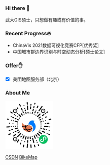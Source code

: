 ### Hi there 👋

武大GIS硕士，只想做有趣或有价值的事。  

### Recent Progress:fire:

- ChinaVis 2021数据可视化竞赛CFP[优秀奖]
- 中国城市群边界识别与时空动态分析[硕士论文]

### Offer:raised_hand:

- [x] 美团地图服务部（北京）

### About Me

<img src="./wxcode.jpg" height=150 width=150 />

[CSDN](https://blog.csdn.net/lyandgh)
[BikeMap](https://railwayhs.cn/bikemap/map.html)

<!--
**ly15927086342/ly15927086342** is a ✨ _special_ ✨ repository because its `README.md` (this file) appears on your GitHub profile.

Here are some ideas to get you started:

- 🔭 I’m currently working on ...
- 🌱 I’m currently learning ...
- 👯 I’m looking to collaborate on ...
- 🤔 I’m looking for help with ...
- 💬 Ask me about ...
- 📫 How to reach me: ...
- 😄 Pronouns: ...
- ⚡ Fun fact: ...
-->
